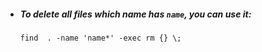 

- ##### To delete all files which name has `name`, you can use it:

  `find  . -name 'name*' -exec rm {} \;`
